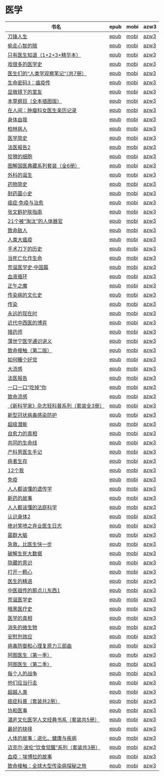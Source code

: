 # 医学

| 书名 | epub | mobi | azw3 |
| --- | --- | --- | --- |
| [刀锋人生](http://ct.dalanmei.com/f/31084289-771228784-b84f2a) | [epub](http://ct.dalanmei.com/f/31084289-771228784-b84f2a) | [mobi](http://ct.dalanmei.com/f/31084289-771240587-4f37a3) | [azw3](http://ct.dalanmei.com/f/31084289-771232597-c4d8ec) |
| [偷走心智的贼](http://ct.dalanmei.com/f/31084289-771229046-a699e4) | [epub](http://ct.dalanmei.com/f/31084289-771229046-a699e4) | [mobi](http://ct.dalanmei.com/f/31084289-771240740-6afc77) | [azw3](http://ct.dalanmei.com/f/31084289-771232764-1f8681) |
| [只有医生知道（1+2+3+精华本）](http://ct.dalanmei.com/f/31084289-771229047-fe4f85) | [epub](http://ct.dalanmei.com/f/31084289-771229047-fe4f85) | [mobi](http://ct.dalanmei.com/f/31084289-771240742-e3b51d) | [azw3](http://ct.dalanmei.com/f/31084289-771232769-5e6ccd) |
| [戏很多的医学史](http://ct.dalanmei.com/f/31084289-771229244-5f7a5d) | [epub](http://ct.dalanmei.com/f/31084289-771229244-5f7a5d) | [mobi](http://ct.dalanmei.com/f/31084289-771240894-6e1f59) | [azw3](http://ct.dalanmei.com/f/31084289-771232915-0d51b6) |
| [医生们的“人类学观察笔记“（共7册）](http://ct.dalanmei.com/f/31084289-771230336-7088f2) | [epub](http://ct.dalanmei.com/f/31084289-771230336-7088f2) | [mobi](http://ct.dalanmei.com/f/31084289-771246008-734ff3) | [azw3](http://ct.dalanmei.com/f/31084289-771235807-187889) |
| [生命密码3：瘟疫传](http://ct.dalanmei.com/f/31084289-771230646-a1e73a) | [epub](http://ct.dalanmei.com/f/31084289-771230646-a1e73a) | [mobi](http://ct.dalanmei.com/f/31084289-771246273-2e9667) | [azw3](http://ct.dalanmei.com/f/31084289-771235971-561dc5) |
| [显微镜下的室友](http://ct.dalanmei.com/f/31084289-577375170-5d3ddb) | [epub](http://ct.dalanmei.com/f/31084289-577375170-5d3ddb) | [mobi](http://ct.dalanmei.com/f/31084289-577383753-5d22a9) | [azw3](http://ct.dalanmei.com/f/31084289-577384221-ce542e) |
| [本草纲目（全本插图版）](http://ct.dalanmei.com/f/31084289-577383542-6e2211) | [epub](http://ct.dalanmei.com/f/31084289-577383542-6e2211) | [mobi](http://ct.dalanmei.com/f/31084289-577384156-d8db25) | [azw3](http://ct.dalanmei.com/f/31084289-577385751-b838ed) |
| [在人间：肿瘤科女医生亲历记录](http://ct.dalanmei.com/f/31084289-570175948-28a037) | [epub](http://ct.dalanmei.com/f/31084289-570175948-28a037) | [mobi](http://ct.dalanmei.com/f/31084289-570302327-b66273) | [azw3](http://ct.dalanmei.com/f/31084289-570371708-283690) |
| [身体由我](http://ct.dalanmei.com/f/31084289-570177883-13ef5a) | [epub](http://ct.dalanmei.com/f/31084289-570177883-13ef5a) | [mobi](http://ct.dalanmei.com/f/31084289-570303786-8a2e1a) | [azw3](http://ct.dalanmei.com/f/31084289-570373916-9ffa80) |
| [柏林病人](http://ct.dalanmei.com/f/31084289-570178370-15c257) | [epub](http://ct.dalanmei.com/f/31084289-570178370-15c257) | [mobi](http://ct.dalanmei.com/f/31084289-570304332-b6a87a) | [azw3](http://ct.dalanmei.com/f/31084289-570375197-f0656f) |
| [医学简史](None) | [epub](None) | [mobi](None) | [azw3](None) |
| [法医报告2](None) | [epub](None) | [mobi](None) | [azw3](None) |
| [狡猾的细胞](http://ct.dalanmei.com/f/31084289-570161574-6c0c37) | [epub](http://ct.dalanmei.com/f/31084289-570161574-6c0c37) | [mobi](http://ct.dalanmei.com/f/31084289-570313979-85a935) | [azw3](http://ct.dalanmei.com/f/31084289-570379403-17151e) |
| [图解国医典藏系列套装（全6册）](http://ct.dalanmei.com/f/31084289-570162351-c58e26) | [epub](http://ct.dalanmei.com/f/31084289-570162351-c58e26) | [mobi](http://ct.dalanmei.com/f/31084289-570314759-9fb2a2) | [azw3](http://ct.dalanmei.com/f/31084289-570546825-8bd103) |
| [外科的诞生](http://ct.dalanmei.com/f/31084289-570162930-565649) | [epub](http://ct.dalanmei.com/f/31084289-570162930-565649) | [mobi](http://ct.dalanmei.com/f/31084289-570315292-8b9847) | [azw3](http://ct.dalanmei.com/f/31084289-571047019-1f8426) |
| [药物简史](http://ct.dalanmei.com/f/31084289-570162944-46c19c) | [epub](http://ct.dalanmei.com/f/31084289-570162944-46c19c) | [mobi](http://ct.dalanmei.com/f/31084289-570315308-bf0b2f) | [azw3](http://ct.dalanmei.com/f/31084289-571047023-e6f29c) |
| [耐药菌小史](http://ct.dalanmei.com/f/31084289-570163058-f75426) | [epub](http://ct.dalanmei.com/f/31084289-570163058-f75426) | [mobi](http://ct.dalanmei.com/f/31084289-570315465-c98e25) | [azw3](http://ct.dalanmei.com/f/31084289-571047133-705aea) |
| [癌症·免疫与治愈](http://ct.dalanmei.com/f/31084289-570164440-56bbe4) | [epub](http://ct.dalanmei.com/f/31084289-570164440-56bbe4) | [mobi](http://ct.dalanmei.com/f/31084289-570316625-9d3721) | [azw3](http://ct.dalanmei.com/f/31084289-571382160-62c55c) |
| [张文鹤护肤指南](http://ct.dalanmei.com/f/31084289-570161528-9bd597) | [epub](http://ct.dalanmei.com/f/31084289-570161528-9bd597) | [mobi](http://ct.dalanmei.com/f/31084289-570353418-2afb53) | [azw3](http://ct.dalanmei.com/f/31084289-571401689-afc548) |
| [21个被“淘汰”的人体器官](http://ct.dalanmei.com/f/31084289-570138543-af5237) | [epub](http://ct.dalanmei.com/f/31084289-570138543-af5237) | [mobi](http://ct.dalanmei.com/f/31084289-570354684-8fb3b8) | [azw3](http://ct.dalanmei.com/f/31084289-571402588-191e6d) |
| [致命敌人](http://ct.dalanmei.com/f/31084289-570143092-a1de1d) | [epub](http://ct.dalanmei.com/f/31084289-570143092-a1de1d) | [mobi](http://ct.dalanmei.com/f/31084289-570355685-13a8d6) | [azw3](http://ct.dalanmei.com/f/31084289-571403457-f4691b) |
| [人类大瘟疫](http://ct.dalanmei.com/f/31084289-570125568-9dd5c0) | [epub](http://ct.dalanmei.com/f/31084289-570125568-9dd5c0) | [mobi](http://ct.dalanmei.com/f/31084289-570267997-7ad281) | [azw3](http://ct.dalanmei.com/f/31084289-571407638-07ffbd) |
| [手术刀下的历史](http://ct.dalanmei.com/f/31084289-570127614-cb3e71) | [epub](http://ct.dalanmei.com/f/31084289-570127614-cb3e71) | [mobi](http://ct.dalanmei.com/f/31084289-570269911-dfe7de) | [azw3](http://ct.dalanmei.com/f/31084289-571409638-88d642) |
| [当死亡化作生命](http://ct.dalanmei.com/f/31084289-570127675-585060) | [epub](http://ct.dalanmei.com/f/31084289-570127675-585060) | [mobi](http://ct.dalanmei.com/f/31084289-570270195-413abf) | [azw3](http://ct.dalanmei.com/f/31084289-571409778-846618) |
| [荒诞医学史·中国篇](http://ct.dalanmei.com/f/31084289-570107777-e5db78) | [epub](http://ct.dalanmei.com/f/31084289-570107777-e5db78) | [mobi](http://ct.dalanmei.com/f/31084289-570257127-1f4358) | [azw3](http://ct.dalanmei.com/f/31084289-571415487-59e9d2) |
| [血液循环](http://ct.dalanmei.com/f/31084289-570108699-8e7afd) | [epub](http://ct.dalanmei.com/f/31084289-570108699-8e7afd) | [mobi](http://ct.dalanmei.com/f/31084289-570259070-0f2d7e) | [azw3](http://ct.dalanmei.com/f/31084289-571416206-b7081b) |
| [正午之魔](http://ct.dalanmei.com/f/31084289-569452379-7463ea) | [epub](http://ct.dalanmei.com/f/31084289-569452379-7463ea) | [mobi](http://ct.dalanmei.com/f/31084289-570239074-fbdf98) | [azw3](http://ct.dalanmei.com/f/31084289-571419418-e7391a) |
| [传染病的文化史](http://ct.dalanmei.com/f/31084289-571731525-79661f) | [epub](http://ct.dalanmei.com/f/31084289-571731525-79661f) | [mobi](http://ct.dalanmei.com/f/31084289-572064738-e8f8ec) | [azw3](http://ct.dalanmei.com/f/31084289-572084923-9f2d15) |
| [传染](http://ct.dalanmei.com/f/31084289-571730918-7c4963) | [epub](http://ct.dalanmei.com/f/31084289-571730918-7c4963) | [mobi](http://ct.dalanmei.com/f/31084289-572069138-980104) | [azw3](http://ct.dalanmei.com/f/31084289-572087103-f44c41) |
| [永远的现在时](http://ct.dalanmei.com/f/31084289-571730676-2e721a) | [epub](http://ct.dalanmei.com/f/31084289-571730676-2e721a) | [mobi](http://ct.dalanmei.com/f/31084289-572074001-7f8bd2) | [azw3](http://ct.dalanmei.com/f/31084289-572091568-546bfc) |
| [近代中西医的博弈](http://ct.dalanmei.com/f/31084289-571729048-996a9b) | [epub](http://ct.dalanmei.com/f/31084289-571729048-996a9b) | [mobi](http://ct.dalanmei.com/f/31084289-572084821-1436fd) | [azw3](http://ct.dalanmei.com/f/31084289-572112260-be82ef) |
| [猎药师](http://ct.dalanmei.com/f/31084289-571728978-5dffdc) | [epub](http://ct.dalanmei.com/f/31084289-571728978-5dffdc) | [mobi](http://ct.dalanmei.com/f/31084289-572085255-c8841f) | [azw3](http://ct.dalanmei.com/f/31084289-572112373-413e5b) |
| [薄世宁医学通识讲义](http://ct.dalanmei.com/f/31084289-571727975-eeb482) | [epub](http://ct.dalanmei.com/f/31084289-571727975-eeb482) | [mobi](http://ct.dalanmei.com/f/31084289-572090277-4e5f8d) | [azw3](http://ct.dalanmei.com/f/31084289-572113604-346eec) |
| [致命接触（第二版）](http://ct.dalanmei.com/f/31084289-571724249-853789) | [epub](http://ct.dalanmei.com/f/31084289-571724249-853789) | [mobi](http://ct.dalanmei.com/f/31084289-572112268-7b9b62) | [azw3](http://ct.dalanmei.com/f/31084289-572116159-346df6) |
| [如何睡个好觉](http://ct.dalanmei.com/f/31084289-571722129-a6a377) | [epub](http://ct.dalanmei.com/f/31084289-571722129-a6a377) | [mobi](http://ct.dalanmei.com/f/31084289-572112931-920efc) | [azw3](http://ct.dalanmei.com/f/31084289-572120013-a7ab95) |
| [大流感](None) | [epub](None) | [mobi](None) | [azw3](None) |
| [法医报告](http://ct.dalanmei.com/f/31084289-571713785-0c0fc6) | [epub](http://ct.dalanmei.com/f/31084289-571713785-0c0fc6) | [mobi](http://ct.dalanmei.com/f/31084289-572114207-e344fd) | [azw3](http://ct.dalanmei.com/f/31084289-572127718-ea37b7) |
| [一口一口“吃掉”你](http://ct.dalanmei.com/f/31084289-571712499-4fe38d) | [epub](http://ct.dalanmei.com/f/31084289-571712499-4fe38d) | [mobi](http://ct.dalanmei.com/f/31084289-572114599-d29d1f) | [azw3](http://ct.dalanmei.com/f/31084289-572132127-84a78b) |
| [致命流感](http://ct.dalanmei.com/f/31084289-571674812-768a0b) | [epub](http://ct.dalanmei.com/f/31084289-571674812-768a0b) | [mobi](http://ct.dalanmei.com/f/31084289-572116214-97f7e8) | [azw3](http://ct.dalanmei.com/f/31084289-572170717-69c019) |
| [《新科学家》杂志轻科普系列（套装全3册）](http://ct.dalanmei.com/f/31084289-571647909-7aad01) | [epub](http://ct.dalanmei.com/f/31084289-571647909-7aad01) | [mobi](http://ct.dalanmei.com/f/31084289-572120262-5f5e60) | [azw3](http://ct.dalanmei.com/f/31084289-572180560-92d3d3) |
| [新型冠状病毒感染防护](None) | [epub](None) | [mobi](None) | [azw3](None) |
| [超级潜能](http://ct.dalanmei.com/f/31084289-571530926-d3de53) | [epub](http://ct.dalanmei.com/f/31084289-571530926-d3de53) | [mobi](http://ct.dalanmei.com/f/31084289-571795759-8b40b6) | [azw3](http://ct.dalanmei.com/f/31084289-572194515-61cdf9) |
| [自愈力的真相](http://ct.dalanmei.com/f/31084289-571538098-261c48) | [epub](http://ct.dalanmei.com/f/31084289-571538098-261c48) | [mobi](http://ct.dalanmei.com/f/31084289-571806345-443200) | [azw3](http://ct.dalanmei.com/f/31084289-572195897-717f27) |
| [共同的生命线](http://ct.dalanmei.com/f/31084289-571538677-4ce0a5) | [epub](http://ct.dalanmei.com/f/31084289-571538677-4ce0a5) | [mobi](http://ct.dalanmei.com/f/31084289-571806739-5fab26) | [azw3](http://ct.dalanmei.com/f/31084289-572195946-c8ac09) |
| [产科男医生手记](http://ct.dalanmei.com/f/31084289-571543219-918752) | [epub](http://ct.dalanmei.com/f/31084289-571543219-918752) | [mobi](http://ct.dalanmei.com/f/31084289-571813313-7c6749) | [azw3](http://ct.dalanmei.com/f/31084289-572196520-893f7a) |
| [病者生存](http://ct.dalanmei.com/f/31084289-571549740-1da86a) | [epub](http://ct.dalanmei.com/f/31084289-571549740-1da86a) | [mobi](http://ct.dalanmei.com/f/31084289-571835970-a57812) | [azw3](http://ct.dalanmei.com/f/31084289-572200451-a2e504) |
| [12个我](http://ct.dalanmei.com/f/31084289-571549983-fd61c6) | [epub](http://ct.dalanmei.com/f/31084289-571549983-fd61c6) | [mobi](http://ct.dalanmei.com/f/31084289-571838606-eb8a62) | [azw3](http://ct.dalanmei.com/f/31084289-572200689-b541a0) |
| [免疫](http://ct.dalanmei.com/f/31084289-571552222-ba4eac) | [epub](http://ct.dalanmei.com/f/31084289-571552222-ba4eac) | [mobi](http://ct.dalanmei.com/f/31084289-571880701-7b5988) | [azw3](http://ct.dalanmei.com/f/31084289-572202548-82aec1) |
| [人人都该懂的遗传学](http://ct.dalanmei.com/f/31084289-571556153-5597fa) | [epub](http://ct.dalanmei.com/f/31084289-571556153-5597fa) | [mobi](http://ct.dalanmei.com/f/31084289-571912685-6d5874) | [azw3](http://ct.dalanmei.com/f/31084289-572203359-4da411) |
| [新药的故事](http://ct.dalanmei.com/f/31084289-571557183-15a09f) | [epub](http://ct.dalanmei.com/f/31084289-571557183-15a09f) | [mobi](http://ct.dalanmei.com/f/31084289-571914047-b06d27) | [azw3](http://ct.dalanmei.com/f/31084289-572203627-621100) |
| [人人都该懂的法庭科学](http://ct.dalanmei.com/f/31084289-571557553-5a33e5) | [epub](http://ct.dalanmei.com/f/31084289-571557553-5a33e5) | [mobi](http://ct.dalanmei.com/f/31084289-571915622-78a044) | [azw3](http://ct.dalanmei.com/f/31084289-572203800-b094d6) |
| [认识身体2](http://ct.dalanmei.com/f/31084289-571608134-3d75f1) | [epub](http://ct.dalanmei.com/f/31084289-571608134-3d75f1) | [mobi](http://ct.dalanmei.com/f/31084289-571736105-a5bbfb) | [azw3](http://ct.dalanmei.com/f/31084289-571914229-6ac085) |
| [绝对笑喷之弃业医生日志](http://ct.dalanmei.com/f/31084289-571603660-a0f268) | [epub](http://ct.dalanmei.com/f/31084289-571603660-a0f268) | [mobi](http://ct.dalanmei.com/f/31084289-571737676-339828) | [azw3](http://ct.dalanmei.com/f/31084289-571916710-10f973) |
| [菌群大脑](http://ct.dalanmei.com/f/31084289-571598246-fa26ee) | [epub](http://ct.dalanmei.com/f/31084289-571598246-fa26ee) | [mobi](http://ct.dalanmei.com/f/31084289-571772867-156941) | [azw3](http://ct.dalanmei.com/f/31084289-571918100-b81246) |
| [急救，比医生快一步](http://ct.dalanmei.com/f/31084289-571499619-82adf5) | [epub](http://ct.dalanmei.com/f/31084289-571499619-82adf5) | [mobi](http://ct.dalanmei.com/f/31084289-571775060-c39776) | [azw3](http://ct.dalanmei.com/f/31084289-571919889-342858) |
| [破解生死大数据](http://ct.dalanmei.com/f/31084289-571594622-301708) | [epub](http://ct.dalanmei.com/f/31084289-571594622-301708) | [mobi](http://ct.dalanmei.com/f/31084289-572124372-5ddbcb) | [azw3](http://ct.dalanmei.com/f/31084289-571982683-00db62) |
| [隐藏的意识](http://ct.dalanmei.com/f/31084289-571542610-772405) | [epub](http://ct.dalanmei.com/f/31084289-571542610-772405) | [mobi](http://ct.dalanmei.com/f/31084289-571812536-7347a8) | [azw3](http://ct.dalanmei.com/f/31084289-572014176-876719) |
| [打开一颗心](http://ct.dalanmei.com/f/31084289-571544788-38dc9f) | [epub](http://ct.dalanmei.com/f/31084289-571544788-38dc9f) | [mobi](http://ct.dalanmei.com/f/31084289-571815052-27f638) | [azw3](http://ct.dalanmei.com/f/31084289-572016877-6deb70) |
| [医生的精进](http://ct.dalanmei.com/f/31084289-571548200-bfea39) | [epub](http://ct.dalanmei.com/f/31084289-571548200-bfea39) | [mobi](http://ct.dalanmei.com/f/31084289-571818581-274cf9) | [azw3](http://ct.dalanmei.com/f/31084289-572055441-1851a3) |
| [中医祖传的那点儿东西1](http://ct.dalanmei.com/f/31084289-571548642-7bc251) | [epub](http://ct.dalanmei.com/f/31084289-571548642-7bc251) | [mobi](http://ct.dalanmei.com/f/31084289-571820072-c6710a) | [azw3](http://ct.dalanmei.com/f/31084289-572058712-bea0c0) |
| [荒诞医学史](http://ct.dalanmei.com/f/31084289-571550070-8657cb) | [epub](http://ct.dalanmei.com/f/31084289-571550070-8657cb) | [mobi](http://ct.dalanmei.com/f/31084289-571840683-035f0c) | [azw3](http://ct.dalanmei.com/f/31084289-572066189-f4376e) |
| [暗黑医疗史](http://ct.dalanmei.com/f/31084289-571550084-86b15b) | [epub](http://ct.dalanmei.com/f/31084289-571550084-86b15b) | [mobi](http://ct.dalanmei.com/f/31084289-571840782-455fd1) | [azw3](http://ct.dalanmei.com/f/31084289-572066198-463f2e) |
| [医学的真相](http://ct.dalanmei.com/f/31084289-571555621-6d382e) | [epub](http://ct.dalanmei.com/f/31084289-571555621-6d382e) | [mobi](http://ct.dalanmei.com/f/31084289-571908471-cd391f) | [azw3](http://ct.dalanmei.com/f/31084289-572072185-b6c4f1) |
| [消失的微生物](http://ct.dalanmei.com/f/31084289-571558393-0cf8ba) | [epub](http://ct.dalanmei.com/f/31084289-571558393-0cf8ba) | [mobi](http://ct.dalanmei.com/f/31084289-571917866-e78271) | [azw3](http://ct.dalanmei.com/f/31084289-572075287-dc2d70) |
| [安慰剂效应](http://ct.dalanmei.com/f/31084289-571558501-23950a) | [epub](http://ct.dalanmei.com/f/31084289-571558501-23950a) | [mobi](http://ct.dalanmei.com/f/31084289-571918103-02ce7c) | [azw3](http://ct.dalanmei.com/f/31084289-572075615-d1aad3) |
| [病毒防御和心理复原力三部曲](http://ct.dalanmei.com/f/31084289-571559222-926328) | [epub](http://ct.dalanmei.com/f/31084289-571559222-926328) | [mobi](http://ct.dalanmei.com/f/31084289-571920862-7ccce8) | [azw3](http://ct.dalanmei.com/f/31084289-572076626-eed601) |
| [阿图医生（第一季）](http://ct.dalanmei.com/f/31084289-571559418-307a70) | [epub](http://ct.dalanmei.com/f/31084289-571559418-307a70) | [mobi](http://ct.dalanmei.com/f/31084289-571922499-9c3df3) | [azw3](http://ct.dalanmei.com/f/31084289-572076926-4545c6) |
| [阿图医生（第二季）](None) | [epub](None) | [mobi](None) | [azw3](None) |
| [每个人的战争](http://ct.dalanmei.com/f/31084289-571559608-7a49e7) | [epub](http://ct.dalanmei.com/f/31084289-571559608-7a49e7) | [mobi](http://ct.dalanmei.com/f/31084289-571978167-ab8722) | [azw3](http://ct.dalanmei.com/f/31084289-572078092-a40c48) |
| [他们应当行走](http://ct.dalanmei.com/f/31084289-571583230-d8242e) | [epub](http://ct.dalanmei.com/f/31084289-571583230-d8242e) | [mobi](http://ct.dalanmei.com/f/31084289-571736152-8d5181) | [azw3](http://ct.dalanmei.com/f/31084289-571855951-d061cd) |
| [超越人类](None) | [epub](None) | [mobi](None) | [azw3](None) |
| [癌症科普（套装共2册）](None) | [epub](None) | [mobi](None) | [azw3](None) |
| [协和医事](http://ct.dalanmei.com/f/31084289-571497645-2c411d) | [epub](http://ct.dalanmei.com/f/31084289-571497645-2c411d) | [mobi](http://ct.dalanmei.com/f/31084289-571774786-29c9ae) | [azw3](http://ct.dalanmei.com/f/31084289-571871680-269cfc) |
| [湛庐文化医学人文经典书系（套装共5册）](http://ct.dalanmei.com/f/31084289-571522831-dcbcc9) | [epub](http://ct.dalanmei.com/f/31084289-571522831-dcbcc9) | [mobi](http://ct.dalanmei.com/f/31084289-571779333-87c403) | [azw3](http://ct.dalanmei.com/f/31084289-571879133-cad0bc) |
| [最好的抉择](http://ct.dalanmei.com/f/31084289-571522835-359f8c) | [epub](http://ct.dalanmei.com/f/31084289-571522835-359f8c) | [mobi](http://ct.dalanmei.com/f/31084289-571779336-b2374a) | [azw3](http://ct.dalanmei.com/f/31084289-571879136-6d3b67) |
| [人体的故事：进化、健康与疾病](http://ct.dalanmei.com/f/31084289-571422066-fc28d3) | [epub](http://ct.dalanmei.com/f/31084289-571422066-fc28d3) | [mobi](http://ct.dalanmei.com/f/31084289-571781422-285779) | [azw3](http://ct.dalanmei.com/f/31084289-571881971-812007) |
| [迈克尔·波伦“饮食觉醒”系列（套装共3册）](http://ct.dalanmei.com/f/31084289-571423737-2700df) | [epub](http://ct.dalanmei.com/f/31084289-571423737-2700df) | [mobi](http://ct.dalanmei.com/f/31084289-571782486-58c14b) | [azw3](http://ct.dalanmei.com/f/31084289-571883584-8019db) |
| [血疫：埃博拉的故事](http://ct.dalanmei.com/f/31084289-571453111-903cc7) | [epub](http://ct.dalanmei.com/f/31084289-571453111-903cc7) | [mobi](http://ct.dalanmei.com/f/31084289-571786825-6f29f8) | [azw3](http://ct.dalanmei.com/f/31084289-571885976-02d294) |
| [致命接触：全球大型传染病探秘之旅](http://ct.dalanmei.com/f/31084289-571453228-02b81c) | [epub](http://ct.dalanmei.com/f/31084289-571453228-02b81c) | [mobi](http://ct.dalanmei.com/f/31084289-571786964-34265f) | [azw3](http://ct.dalanmei.com/f/31084289-571886068-0cc1d8) |
